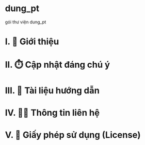 # dung_pt
 gói thư viện dung_pt


# I. 🎤 Giới thiệu

# II. ⏱️ Cập nhật đáng chú ý

# III. 📔 Tài liệu hướng dẫn

# IV. 🙋‍♂️ Thông tin liên hệ

# V. 🔑 Giấy phép sử dụng (License)


